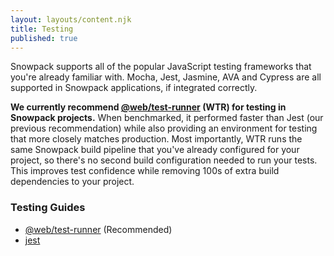 ```yaml
---
layout: layouts/content.njk
title: Testing
published: true
---
```


Snowpack supports all of the popular JavaScript testing frameworks that you're already familiar with. Mocha, Jest, Jasmine, AVA and Cypress are all supported in Snowpack applications, if integrated correctly.

**We currently recommend [@web/test-runner](https://www.npmjs.com/package/@web/test-runner) (WTR) for testing in Snowpack projects.** When benchmarked, it performed faster than Jest (our previous recommendation) while also providing an environment for testing that more closely matches production. Most importantly, WTR runs the same Snowpack build pipeline that you've already configured for your project, so there's no second build configuration needed to run your tests. This improves test confidence while removing 100s of extra build dependencies to your project.

### Testing Guides

- [@web/test-runner](/guides/web-test-runner) (Recommended)
- [jest](/guides/jest)
